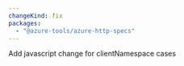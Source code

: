 ```yaml
---
changeKind: fix
packages:
  - "@azure-tools/azure-http-specs"
---
```


Add javascript change for clientNamespace cases

